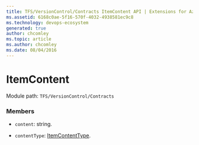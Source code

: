 ```yaml
---
title: TFS/VersionControl/Contracts ItemContent API | Extensions for Azure DevOps Services
ms.assetid: 6168c0ae-5f16-570f-4032-4938581ec9c8
ms.technology: devops-ecosystem
generated: true
author: chcomley
ms.topic: article
ms.author: chcomley
ms.date: 08/04/2016
---
```


# ItemContent

Module path: `TFS/VersionControl/Contracts`

### Members

- `content`: string.

- `contentType`: [ItemContentType](../../../TFS/VersionControl/Contracts/ItemContentType.md).
